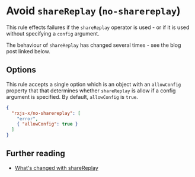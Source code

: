 # Avoid `shareReplay` (`no-sharereplay`)

This rule effects failures if the `shareReplay` operator is used - or if it is used without specifying a `config` argument.

The behaviour of `shareReplay` has changed several times - see the blog post linked below.

## Options

This rule accepts a single option which is an object with an `allowConfig` property that that determines whether `shareReplay` is allow if a config argument is specified. By default, `allowConfig` is `true`.

```json
{
  "rxjs-x/no-sharereplay": [
    "error",
    { "allowConfig": true }
  ]
}
```

## Further reading

- [What's changed with shareReplay](https://ncjamieson.com/whats-changed-with-sharereplay/)
